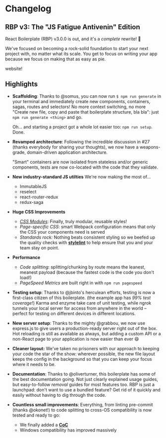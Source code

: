 # Changelog

## RBP v3: The "JS Fatigue Antivenin" Edition

React Boilerplate (RBP) v3.0.0 is out, and it's a _complete_ rewrite! :tada:

We've focused on becoming a rock-solid foundation to start your next project
with, no matter what its scale. You get to focus on writing your app because we
focus on making that as easy as pie.

website!

## Highlights

- **Scaffolding**: Thanks to @somus, you can now run `$ npm run generate` in your
  terminal and immediately create new components, containers, sagas, routes and
  selectors! No more context switching, no more "Create new file, copy and paste
  that boilerplate structure, bla bla": just `npm run generate <thing>` and go.

  Oh... and starting a project got a whole lot easier too: `npm run setup`. Done.

- **Revamped architecture**: Following the incredible discussion in #27 (thanks
  everybody for sharing your thoughts), we now have a weapons-grade, domain-driven
  application architecture.

  "Smart" containers are now isolated from stateless and/or generic components,
  tests are now co-located with the code that they validate.

- **New industry-standard JS utilties** We're now making the most of...
    - ImmutableJS
    - reselect
    - react-router-redux
    - redux-saga

- **Huge CSS Improvements**
  - _[CSS Modules](docs/css/css-modules.md)_: Finally, truly modular, reusable
    styles!
  - _Page-specific CSS_: smart Webpack configuration means that only the CSS
    your components need is served
  - _Standards rock:_ Nothing beats consistent styling so we beefed up the
    quality checks with **[stylelint](docs/css/stylelint.md)** to help ensure
    that you and your team stay on point.

- **Performance**
  - _Code splitting_: splitting/chunking by route means the leanest, meanest
    payload (because the fastest code is the code you don't load!)
  - _PageSpeed Metrics_ are built right in with `npm run pagespeed`

- **Testing setup**: Thanks to @jbinto's herculean efforts, testing is now a
  first-class citizen of this boilerplate. (the example app has _99% test coverage!_)
  Karma and enzyme take care of unit testing, while ngrok tunnels your local
  server for access from anywhere in the world – perfect for testing on different
  devices in different locations.

- **New server setup**: Thanks to the mighty @grabbou, we now use express.js to
  give users a production-ready server right out of the box. Hot reloading is
  still as available as always, but adding a custom API or a non-React page to
  your application is now easier than ever :smile:

- **Cleaner layout:** We've taken no prisoners with our approach to keeping your
  code the star of the show: wherever possible, the new file layout keeps the
  config in the background so that you can keep your focus where it needs to be.

- **Documentation**: Thanks to @oliverturner, this boilerplate has some of the best
  documentation going. Not just clearly explained usage guides, but easy-to-follow
  _removal_ guides for most features too. RBP is just a launchpad: don't want to
  use a bundled feature? Get rid of it quickly and easily without having to dig
  through the code.

- **Countless small improvements**: Everything, from linting pre-commit (thanks
  @okonet!) to code splitting to cross-OS compatibility is now tested and ready
  to go:

  - We finally added a **[CoC](CODE_OF_CONDUCT.md)**
  - Windows compatibility has improved massively
